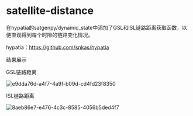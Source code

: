# satellite-distance
在hypatia的satgenpy/dynamic_state中添加了GSL和ISL链路距离获取函数，以便直观得到每个时隙的链路变化情况。

hypatia：https://github.com/snkas/hypatia

结果展示

GSL链路距离

![e9dda76d-a4f7-4a9f-b09d-cd4fd23f8350](https://github.com/user-attachments/assets/37a2bf0e-4d9a-4a21-9ee8-595cbbaed7e8)

ISL链路距离

![8aeb86e7-e476-4c3c-8585-4056b5ded4f7](https://github.com/user-attachments/assets/95612db0-a5bf-4044-bf70-318bb1ad6b75)

